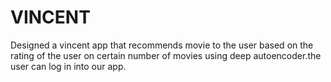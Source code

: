 # VINCENT
Designed a vincent app that recommends movie to the user based on the rating of the user on certain number of movies using deep 
autoencoder.the user can log in into our app.

